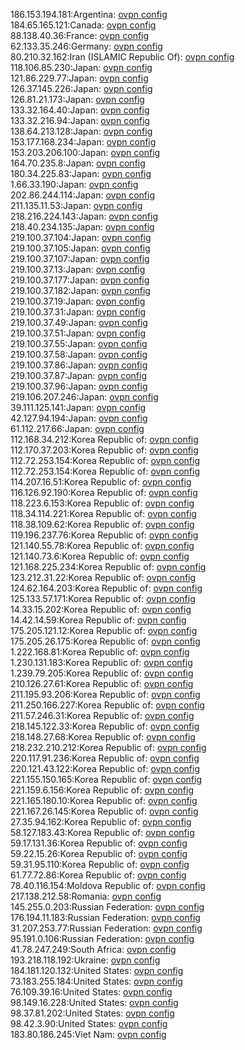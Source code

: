 186.153.194.181:Argentina: [ovpn config](vpn/186_153_194_181.ovpn)  
184.65.165.121:Canada: [ovpn config](vpn/184_65_165_121.ovpn)  
88.138.40.36:France: [ovpn config](vpn/88_138_40_36.ovpn)  
62.133.35.246:Germany: [ovpn config](vpn/62_133_35_246.ovpn)  
80.210.32.162:Iran (ISLAMIC Republic Of): [ovpn config](vpn/80_210_32_162.ovpn)  
118.106.85.230:Japan: [ovpn config](vpn/118_106_85_230.ovpn)  
121.86.229.77:Japan: [ovpn config](vpn/121_86_229_77.ovpn)  
126.37.145.226:Japan: [ovpn config](vpn/126_37_145_226.ovpn)  
126.81.21.173:Japan: [ovpn config](vpn/126_81_21_173.ovpn)  
133.32.164.40:Japan: [ovpn config](vpn/133_32_164_40.ovpn)  
133.32.216.94:Japan: [ovpn config](vpn/133_32_216_94.ovpn)  
138.64.213.128:Japan: [ovpn config](vpn/138_64_213_128.ovpn)  
153.177.168.234:Japan: [ovpn config](vpn/153_177_168_234.ovpn)  
153.203.206.100:Japan: [ovpn config](vpn/153_203_206_100.ovpn)  
164.70.235.8:Japan: [ovpn config](vpn/164_70_235_8.ovpn)  
180.34.225.83:Japan: [ovpn config](vpn/180_34_225_83.ovpn)  
1.66.33.190:Japan: [ovpn config](vpn/1_66_33_190.ovpn)  
202.86.244.114:Japan: [ovpn config](vpn/202_86_244_114.ovpn)  
211.135.11.53:Japan: [ovpn config](vpn/211_135_11_53.ovpn)  
218.216.224.143:Japan: [ovpn config](vpn/218_216_224_143.ovpn)  
218.40.234.135:Japan: [ovpn config](vpn/218_40_234_135.ovpn)  
219.100.37.104:Japan: [ovpn config](vpn/219_100_37_104.ovpn)  
219.100.37.105:Japan: [ovpn config](vpn/219_100_37_105.ovpn)  
219.100.37.107:Japan: [ovpn config](vpn/219_100_37_107.ovpn)  
219.100.37.13:Japan: [ovpn config](vpn/219_100_37_13.ovpn)  
219.100.37.177:Japan: [ovpn config](vpn/219_100_37_177.ovpn)  
219.100.37.182:Japan: [ovpn config](vpn/219_100_37_182.ovpn)  
219.100.37.19:Japan: [ovpn config](vpn/219_100_37_19.ovpn)  
219.100.37.31:Japan: [ovpn config](vpn/219_100_37_31.ovpn)  
219.100.37.49:Japan: [ovpn config](vpn/219_100_37_49.ovpn)  
219.100.37.51:Japan: [ovpn config](vpn/219_100_37_51.ovpn)  
219.100.37.55:Japan: [ovpn config](vpn/219_100_37_55.ovpn)  
219.100.37.58:Japan: [ovpn config](vpn/219_100_37_58.ovpn)  
219.100.37.86:Japan: [ovpn config](vpn/219_100_37_86.ovpn)  
219.100.37.87:Japan: [ovpn config](vpn/219_100_37_87.ovpn)  
219.100.37.96:Japan: [ovpn config](vpn/219_100_37_96.ovpn)  
219.106.207.246:Japan: [ovpn config](vpn/219_106_207_246.ovpn)  
39.111.125.141:Japan: [ovpn config](vpn/39_111_125_141.ovpn)  
42.127.94.194:Japan: [ovpn config](vpn/42_127_94_194.ovpn)  
61.112.217.66:Japan: [ovpn config](vpn/61_112_217_66.ovpn)  
112.168.34.212:Korea Republic of: [ovpn config](vpn/112_168_34_212.ovpn)  
112.170.37.203:Korea Republic of: [ovpn config](vpn/112_170_37_203.ovpn)  
112.72.253.154:Korea Republic of: [ovpn config](vpn/112_72_253_154.ovpn)  
112.72.253.154:Korea Republic of: [ovpn config](vpn/112_72_253_154.ovpn)  
114.207.16.51:Korea Republic of: [ovpn config](vpn/114_207_16_51.ovpn)  
116.126.92.190:Korea Republic of: [ovpn config](vpn/116_126_92_190.ovpn)  
118.223.6.153:Korea Republic of: [ovpn config](vpn/118_223_6_153.ovpn)  
118.34.114.221:Korea Republic of: [ovpn config](vpn/118_34_114_221.ovpn)  
118.38.109.62:Korea Republic of: [ovpn config](vpn/118_38_109_62.ovpn)  
119.196.237.76:Korea Republic of: [ovpn config](vpn/119_196_237_76.ovpn)  
121.140.55.78:Korea Republic of: [ovpn config](vpn/121_140_55_78.ovpn)  
121.140.73.6:Korea Republic of: [ovpn config](vpn/121_140_73_6.ovpn)  
121.168.225.234:Korea Republic of: [ovpn config](vpn/121_168_225_234.ovpn)  
123.212.31.22:Korea Republic of: [ovpn config](vpn/123_212_31_22.ovpn)  
124.62.164.203:Korea Republic of: [ovpn config](vpn/124_62_164_203.ovpn)  
125.133.57.171:Korea Republic of: [ovpn config](vpn/125_133_57_171.ovpn)  
14.33.15.202:Korea Republic of: [ovpn config](vpn/14_33_15_202.ovpn)  
14.42.14.59:Korea Republic of: [ovpn config](vpn/14_42_14_59.ovpn)  
175.205.121.12:Korea Republic of: [ovpn config](vpn/175_205_121_12.ovpn)  
175.205.26.175:Korea Republic of: [ovpn config](vpn/175_205_26_175.ovpn)  
1.222.168.81:Korea Republic of: [ovpn config](vpn/1_222_168_81.ovpn)  
1.230.131.183:Korea Republic of: [ovpn config](vpn/1_230_131_183.ovpn)  
1.239.79.205:Korea Republic of: [ovpn config](vpn/1_239_79_205.ovpn)  
210.126.27.61:Korea Republic of: [ovpn config](vpn/210_126_27_61.ovpn)  
211.195.93.206:Korea Republic of: [ovpn config](vpn/211_195_93_206.ovpn)  
211.250.166.227:Korea Republic of: [ovpn config](vpn/211_250_166_227.ovpn)  
211.57.246.31:Korea Republic of: [ovpn config](vpn/211_57_246_31.ovpn)  
218.145.122.33:Korea Republic of: [ovpn config](vpn/218_145_122_33.ovpn)  
218.148.27.68:Korea Republic of: [ovpn config](vpn/218_148_27_68.ovpn)  
218.232.210.212:Korea Republic of: [ovpn config](vpn/218_232_210_212.ovpn)  
220.117.91.236:Korea Republic of: [ovpn config](vpn/220_117_91_236.ovpn)  
220.121.43.122:Korea Republic of: [ovpn config](vpn/220_121_43_122.ovpn)  
221.155.150.165:Korea Republic of: [ovpn config](vpn/221_155_150_165.ovpn)  
221.159.6.156:Korea Republic of: [ovpn config](vpn/221_159_6_156.ovpn)  
221.165.180.10:Korea Republic of: [ovpn config](vpn/221_165_180_10.ovpn)  
221.167.26.145:Korea Republic of: [ovpn config](vpn/221_167_26_145.ovpn)  
27.35.94.162:Korea Republic of: [ovpn config](vpn/27_35_94_162.ovpn)  
58.127.183.43:Korea Republic of: [ovpn config](vpn/58_127_183_43.ovpn)  
59.17.131.36:Korea Republic of: [ovpn config](vpn/59_17_131_36.ovpn)  
59.22.15.26:Korea Republic of: [ovpn config](vpn/59_22_15_26.ovpn)  
59.31.95.110:Korea Republic of: [ovpn config](vpn/59_31_95_110.ovpn)  
61.77.72.86:Korea Republic of: [ovpn config](vpn/61_77_72_86.ovpn)  
78.40.116.154:Moldova Republic of: [ovpn config](vpn/78_40_116_154.ovpn)  
217.138.212.58:Romania: [ovpn config](vpn/217_138_212_58.ovpn)  
145.255.0.203:Russian Federation: [ovpn config](vpn/145_255_0_203.ovpn)  
176.194.11.183:Russian Federation: [ovpn config](vpn/176_194_11_183.ovpn)  
31.207.253.77:Russian Federation: [ovpn config](vpn/31_207_253_77.ovpn)  
95.191.0.106:Russian Federation: [ovpn config](vpn/95_191_0_106.ovpn)  
41.78.247.249:South Africa: [ovpn config](vpn/41_78_247_249.ovpn)  
193.218.118.192:Ukraine: [ovpn config](vpn/193_218_118_192.ovpn)  
184.181.120.132:United States: [ovpn config](vpn/184_181_120_132.ovpn)  
73.183.255.184:United States: [ovpn config](vpn/73_183_255_184.ovpn)  
76.109.39.16:United States: [ovpn config](vpn/76_109_39_16.ovpn)  
98.149.16.228:United States: [ovpn config](vpn/98_149_16_228.ovpn)  
98.37.81.202:United States: [ovpn config](vpn/98_37_81_202.ovpn)  
98.42.3.90:United States: [ovpn config](vpn/98_42_3_90.ovpn)  
183.80.186.245:Viet Nam: [ovpn config](vpn/183_80_186_245.ovpn)  
